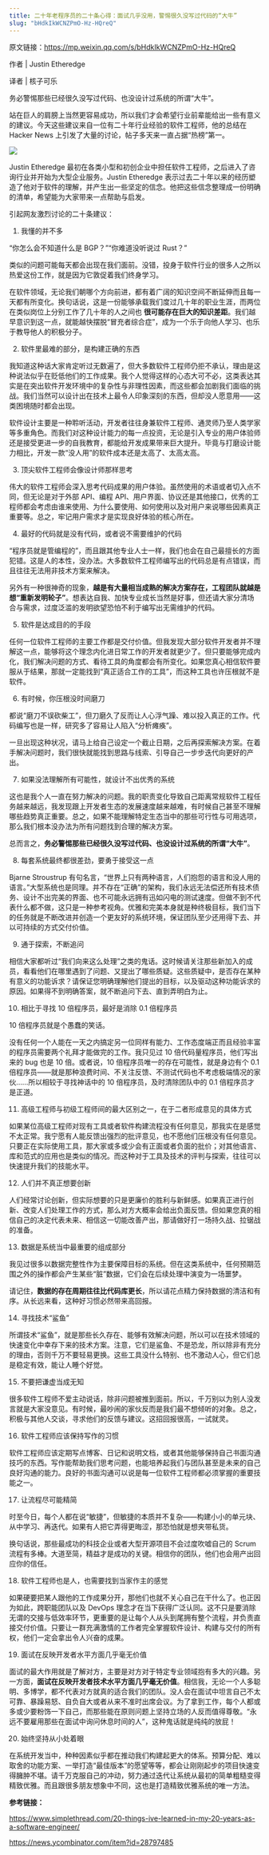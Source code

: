 ```yaml
---
title: 二十年老程序员的二十条心得：面试几乎没用，警惕很久没写过代码的“大牛”
slug: "bHdkIkWCNZPmO-Hz-HQreQ"
---
```


原文链接：<https://mp.weixin.qq.com/s/bHdkIkWCNZPmO-Hz-HQreQ>

作者 | Justin Etheredge

译者 | 核子可乐

务必警惕那些已经很久没写过代码、也没设计过系统的所谓“大牛”。

站在巨人的肩膀上当然更容易成功，所以我们才会希望行业前辈能给出一些有意义的建议。今天这些建议来自一位有二十年行业经验的软件工程师，他的总结在 Hacker News 上引发了大量的讨论，帖子多天来一直占据“热榜”第一。

![](https://mmbiz.qpic.cn/mmbiz_png/YriaiaJPb26VN3rGjM1ScFFyKk2sD3tY1oOnkJia2khSNfO6BlgBQPsOAQqnGfrhl7ia9qhyFcRLzAPic22w6icnXlYQ/640?wx_fmt=png&wxfrom=5&wx_lazy=1&wx_co=1)

Justin Etheredge 最初在各类小型和初创企业中担任软件工程师，之后进入了咨询行业并开始为大型企业服务。Justin Etheredge 表示过去二十年以来的经历塑造了他对于软件的理解，并产生出一些坚定的信念。他把这些信念整理成一份明确的清单，希望能为大家带来一点帮助与启发。

引起网友激烈讨论的二十条建议：

1. 我懂的并不多

“你怎么会不知道什么是 BGP？”“你难道没听说过 Rust？”

类似的问题可能每天都会出现在我们面前。没错，投身于软件行业的很多人之所以热爱这份工作，就是因为它敦促着我们终身学习。

在软件领域，无论我们朝哪个方向前进，都有着广阔的知识空间不断延伸而且每一天都有所变化。换句话说，这是一份能够承载我们度过几十年的职业生涯，而两位在类似岗位上分别工作了几十年的人之间也 **很可能存在巨大的知识差距**。我们越早意识到这一点，就能越快摆脱“冒充者综合症”，成为一个乐于向他人学习、也乐于教导他人的积极分子。

2. 软件里最难的部分，是构建正确的东西

我知道这种话大家肯定听过无数遍了，但大多数软件工程师仍拒不承认，理由是这种说法似乎在贬低他们的工作成果。我个人觉得这样的心态大可不必，这类表达其实是在突出软件开发环境中的复杂性与非理性因素，而这些都会加剧我们面临的挑战。我们当然可以设计出在技术上最令人印象深刻的东西，但却没人愿意用——这类困境随时都会出现。

软件设计主要是一种聆听活动，开发者往往身兼软件工程师、通灵师乃至人类学家等多重角色。而我们对这种设计能力的每一点投资，无论是引入专业的用户体验师还是接受更进一步的自我教育，都能给开发成果带来巨大提升。毕竟与打磨设计能力相比，开发一款“没人用”的软件成本还是太高了、太高太高。

3. 顶尖软件工程师会像设计师那样思考

伟大的软件工程师会深入思考代码成果的用户体验。虽然使用的术语或者切入点不同，但无论是对于外部 API、编程 API、用户界面、协议还是其他接口，优秀的工程师都会考虑由谁来使用、为什么要使用、如何使用以及对用户来说哪些因素真正重要等。总之，牢记用户需求才是实现良好体验的核心所在。

4. 最好的代码就是没有代码，或者说不需要维护的代码

“程序员就是管编程的”，而且跟其他专业人士一样，我们也会在自己最擅长的方面犯错。这是人的本性，没办法。大多数软件工程师编写出的代码总是有点错误，而且往往无法用非技术方案来解决。

另外有一种很神奇的现象，**越是有大量相当成熟的解决方案存在，工程团队就越是想“重新发明轮子”**。想表达自我、加快专业成长当然是好事，但还请大家分清场合与需求，过度泛滥的发明欲望恐怕不利于编写出无需维护的代码。

5. 软件是达成目的的手段

任何一位软件工程师的主要工作都是交付价值。但我发现大部分软件开发者并不理解这一点，能够将这个理念内化进日常工作的开发者就更少了。但只要能够完成内化，我们解决问题的方式、看待工具的角度都会有所变化。如果您真心相信软件要服从于结果，那就一定能找到“真正适合工作的工具”，而这种工具也许压根就不是软件。

6. 有时候，你压根没时间磨刀

都说“磨刀不误砍柴工”，但刀磨久了反而让人心浮气躁、难以投入真正的工作。代码编写也是一样，研究多了容易让人陷入“分析瘫痪”。

一旦出现这种状况，请马上给自己设定一个截止日期，之后再探索解决方案。在着手解决问题时，我们很快就能找到思路与线索、引导自己一步步迭代向更好的产出。

7. 如果没法理解所有可能性，就设计不出优秀的系统

这也是我个人一直在努力解决的问题。我的职责变化导致自己距离常规软件工程任务越来越远，我发现跟上开发者生态的发展速度越来越难，有时候自己甚至不理解哪些趋势真正重要。总之，如果不能理解特定生态当中的那些可行性与可用选项，那么我们根本没办法为所有问题找到合理的解决方案。

总而言之，**务必警惕那些已经很久没写过代码、也没设计过系统的所谓“大牛”**。

8. 每套系统最终都很差劲，要勇于接受这一点

Bjarne Stroustrup 有句名言，“世界上只有两种语言，人们抱怨的语言和没人用的语言。”大型系统也是同理。并不存在“正确”的架构，我们永远无法偿还所有技术债务、设计不出完美的界面、也不可能永远拥有迅如闪电的测试速度。但做不到不代表什么都不做，这只是一种参考视角。优雅和完美本身就是种终极目标，我们当下的任务就是不断改进并创造一个更友好的系统环境，保证团队至少还用得下去、并以可持续的方式交付价值。

9. 通于探索，不断追问

相信大家都听过“我们向来这么处理”之类的鬼话。这时候请关注那些新加入的成员，看看他们在哪里遇到了问题、又提出了哪些质疑。这些质疑中，是否存在某种有意义的功能诉求？请保证您明确理解他们提出的目标，以及驱动这种功能诉求的原因。如果得不到明确答案，就不断追问下去、直到弄明白为止。

10. 相比于寻找 10 倍程序员，最好是消除 0.1 倍程序员

10 倍程序员就是个愚蠢的笑话。

没有任何一个人能在一天之内搞定另一位同样有能力、工作态度端正而且经验丰富的程序员需要两个礼拜才能做完的工作。我只见过 10 倍代码量程序员，他们写出来的 bug 也是 10 倍。或者说，10 倍程序员唯一的存在可能性，就是身边有个 0.1 倍程序员——就是那种浪费时间、不关注反馈、不测试代码也不考虑极端情况的家伙……所以相较于寻找神话中的 10 倍程序员，及时清除团队中的 0.1 倍程序员才是正道。

11. 高级工程师与初级工程师间的最大区别之一，在于二者形成意见的具体方式

如果某位高级工程师对现有工具或者软件构建流程没有任何意见，那我实在是感觉不太正常。我宁愿有人能反馈出强烈的批评意见，也不愿他们压根没有任何意见。只要正在实际使用工具，那大家或多或少会有正面或者负面的批价；对其他语言、库和范式的应用也是类似的情况。而这种对于工具及技术的评判与探索，往往可以快速提升我们的技能水平。

12. 人们并不真正想要创新

人们经常讨论创新，但实际想要的只是更廉价的胜利与新鲜感。如果真正进行创新、改变人们处理工作的方式，那么对方大概率会给出负面反馈。但如果您真的相信自己的决定代表未来、相信这一切能改善产出，那请做好打一场持久战、拉锯战的准备。

13. 数据是系统当中最重要的组成部分

我见过很多以数据完整性作为主要保障目标的系统。但在这类系统中，任何预期范围之外的操作都会产生某些“脏”数据，它们会在后续处理中演变为一场噩梦。

请记住，**数据的存在周期往往比代码库更长**，所以请花点精力保持数据的清洁和有序。从长远来看，这种好习惯必然带来高回报。

14. 寻找技术“鲨鱼”

所谓技术“鲨鱼”，就是那些长久存在、能够有效解决问题，所以可以在技术领域的快速变化中幸存下来的技术方案。注意，它们是鲨鱼、不是恐龙，所以除非有充分的理由，否则千万不要轻易更换。这些工具没什么特别、也不激动人心，但它们总是稳定有效，能让人睡个好觉。

15. 不要把谦虚当成无知

很多软件工程师不爱主动说话，除非问题被推到面前。所以，千万别以为别人没发言就是大家没意见。有时候，最吵闹的家伙反而是我们最不想倾听的对象。总之，积极与其他人交谈，寻求他们的反馈与建议。这招回报很高，一试就灵。

16. 软件工程师应该保持写作的习惯

软件工程师应该定期写点博客、日记和说明文档，或者其他能够保持自己书面沟通技巧的东西。写作能帮助我们思考问题，也能培养起我们与团队甚至是未来的自己良好沟通的能力。良好的书面沟通可以说是每一位软件工程师都必须掌握的重要技能之一。

17. 让流程尽可能精简

时至今日，每个人都在说“敏捷”，但敏捷的本质并不复杂——构建小小的单元块、从中学习、再迭代。如果有人把它弄得更晦涩，那恐怕就是想夹带私货。

换句话说，那些最成功的科技企业或者大型开源项目不会过度吹嘘自己的 Scrum 流程有多棒。大道至简，精益才是成功的关键。相信你的团队，他们也会用产出回应你的信任。

18. 软件工程师也是人，也需要找到当家作主的感觉

如果硬要把某人跟他的工作成果分开，那他们也就不关心自己在干什么了。也正因为如此，跨职能团队以及 DevOps 理念才在当下获得广泛认同。这不只是要消除无谓的交接与低效率环节，更重要的是让每个人从头到尾拥有整个流程，并负责直接交付价值。只要让一群充满激情的工作者完全掌握软件设计、构建与交付的所有权，他们一定会拿出令人兴奋的成果。

19. 面试在反映开发者水平方面几乎毫无价值

面试的最大作用就是了解对方，主要是对方对于特定专业领域抱有多大的兴趣。另一方面，**面试在反映开发者技术水平方面几乎毫无价值**。相信我，无论一个人多聪明、多博学，都不代表对方就真的适合我们的团队。没人会在面试中坦言自己不太可靠、暴躁易怒、自负自大或者从来不准时出席会议。为了拿到工作，每个人都或多或少要粉饰一下自己，而那些能在原则问题上坚持立场的人反而值得尊敬。“永远不要雇用那些在面试中询问休息时间的人”，这种鬼话就是纯纯的放屁！

20. 始终坚持从小处着眼

在系统开发当中，种种因素似乎都在推动我们构建起更大的体系。预算分配、难以取舍的功能方案、一举打造“最佳版本”的愿望等等，都会让刚刚起步的项目快速变得臃肿不堪。请千万克服自己的冲动，努力通过迭代让系统从最初的简单粗糙变得精致优雅。而且跟很多朋友想象中不同，这也是打造精致优雅系统的唯一方法。

**参考链接：**

<https://www.simplethread.com/20-things-ive-learned-in-my-20-years-as-a-software-engineer/>

<https://news.ycombinator.com/item?id=28797485>
